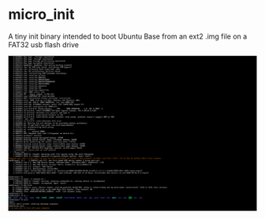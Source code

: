 # micro_init
A tiny init binary intended to boot Ubuntu Base from an ext2 .img file on a FAT32 usb flash drive

![Booting into bash and executing some commands](micro_init.PNG)
